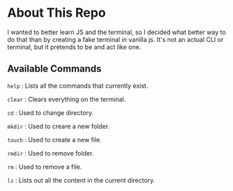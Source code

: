 # About This Repo

I wanted to better learn JS and the terminal, so I decided what better way to do that than by creating a fake terminal in vanilla js. It's not an actual CLI or terminal, but it pretends to be and act like one.




## Available Commands 

`help`  : Lists all the commands that currently exist.


`clear` : Clears everything on the terminal.


`cd`    : Used to change directory.


`mkdir` : Used to creare a new folder.


`touch` : Used to create a new file.


`rmdir` : Used to remove folder.


`rm`    : Used to remove a file.


`ls`    : Lists out all the content in the current directory.